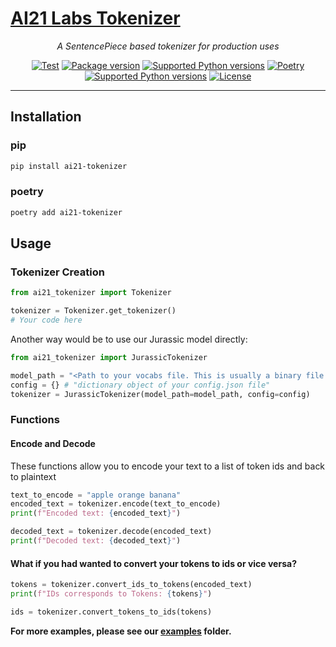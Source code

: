 <p align="center">
  <a href="https://github.com/AI21Labs/ai21-tokenizer"><h1>AI21 Labs Tokenizer</h1></a>
</p>

<p align="center">
    <em>A SentencePiece based tokenizer for production uses</em>
</p>
<p align="center">
<a href="https://github.com/AI21Labs/ai21-tokenizer/actions?query=workflow%3ATest+event%3Apush+branch%3Amain"><img src="https://github.com/AI21Labs/ai21-tokenizer/actions/workflows/test.yaml/badge.svg" alt="Test"></a>
<a href="https://pypi.org/project/ai21-tokenizer" target="_blank"><img src="https://img.shields.io/pypi/v/ai21-tokenizer?color=%2334D058&label=pypi%20package" alt="Package version"></a>
<a href="https://pypi.org/project/ai21-tokenizer" target="_blank"><img src="https://img.shields.io/pypi/pyversions/ai21-tokenizer?color=%2334D058" alt="Supported Python versions"></a>
<a href="https://python-poetry.org/" target="_blank"><img src="https://img.shields.io/endpoint?url=https://python-poetry.org/badge/v0.json" alt="Poetry"></a>
<a href="https://github.com/semantic-release/semantic-release" target="_blank"><img src="https://img.shields.io/badge/semantic--release-python-e10079?logo=semantic-release" alt="Supported Python versions"></a>
<a href="https://opensource.org/licenses/Apache-2.0" target="_blank"><img src="https://img.shields.io/badge/License-Apache_2.0-blue.svg" alt="License"></a>
</p>

---

## Installation

### pip

```bash
pip install ai21-tokenizer
```

### poetry

```bash
poetry add ai21-tokenizer
```

## Usage

### Tokenizer Creation

```python
from ai21_tokenizer import Tokenizer

tokenizer = Tokenizer.get_tokenizer()
# Your code here
```

Another way would be to use our Jurassic model directly:

```python
from ai21_tokenizer import JurassicTokenizer

model_path = "<Path to your vocabs file. This is usually a binary file that end with .model>"
config = {} # "dictionary object of your config.json file"
tokenizer = JurassicTokenizer(model_path=model_path, config=config)
```

### Functions

#### Encode and Decode

These functions allow you to encode your text to a list of token ids and back to plaintext

```python
text_to_encode = "apple orange banana"
encoded_text = tokenizer.encode(text_to_encode)
print(f"Encoded text: {encoded_text}")

decoded_text = tokenizer.decode(encoded_text)
print(f"Decoded text: {decoded_text}")
```

#### What if you had wanted to convert your tokens to ids or vice versa?

```python
tokens = tokenizer.convert_ids_to_tokens(encoded_text)
print(f"IDs corresponds to Tokens: {tokens}")

ids = tokenizer.convert_tokens_to_ids(tokens)
```

**For more examples, please see our [examples](examples) folder.**
